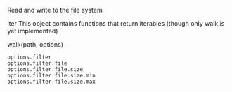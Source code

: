 Read and write to the file system


iter
    This object contains functions that return iterables (though only walk is yet implemented)

walk(path, options)

    options.filter
    options.filter.file
    options.filter.file.size
    options.filter.file.size.min
    options.filter.file.size.max

